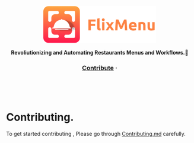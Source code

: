 <a href="https://twitter.com/flixxmenu"><p align="center">
<img height=100 src="https://raw.githubusercontent.com/FlixMenu/FlixMenu-web/master/.github_assets/logo.png?token=GHSAT0AAAAAABSOTI5GTVJ4U6GDNCVIFTKMYTQC7OQ"/>

</p></a>
<p align="center">
  <strong>Revoliutionizing and Automating Restaurants Menus and Workflows.🚀</strong>
</p>

<h3 align="center">
  <a href="https://github.com/FlixMenu/FlixMenu-web/blob/master/Contributing.md">Contribute</a>
  <span> ·
</h3>

</br>
</br>
</br>

# Contributing.

To get started contributing , Please go through [Contributing.md](https://github.com/FlixMenu/FlixMenu-web/Contributing.md) carefully.